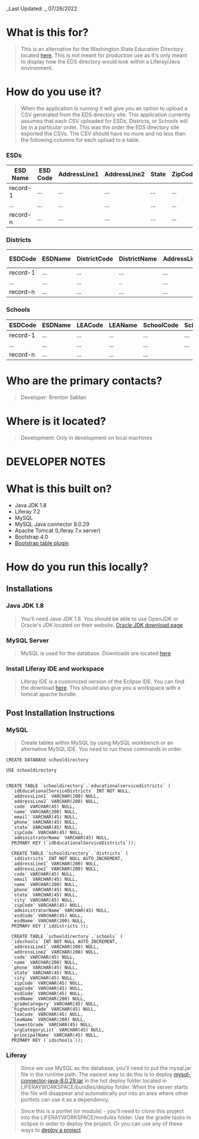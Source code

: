 _Last Updated: _ 07/26/2022


# What is this for?
> This is an alternative for the Washington State Education Directory located [here](https://eds.ospi.k12.wa.us/DirectoryEDS.aspx). This is not meant for production use as it's only meant to display how the EDS directory would look within a Liferay/Java environment.

# How do you use it?
> When the application is running it will give you an option to upload a CSV generated from the EDS directory site. This application currently assumes that each CSV uploaded for ESDs, Districts, or Schools will be in a particular order. This was the order the EDS directory site exported the CSVs. The CSV should have no more and no less than the following columns for each upload to a table.

### ESDs
| ESD Name | ESD Code | AddressLine1 | AddressLine2 | State | ZipCode | Administrator Name | Phone | Email |
|----------|----------|--------------|--------------|-------|---------|--------------------|-------|-------|
| record-1 | ...      | ...          | ...          | ...   | ...     | ...                | ..    | ..    |
| ...      | ...      | ...          | ...          | ...   | ...     | ...                | ...   | ...   |
| record-n | ...      | ...          | ...          | ...   | ...     | ...                | ...   | ..    |

### Districts
| ESDCode  | ESDName | DistrictCode | DistrictName | AddressLine1 | AddressLine2 | City | State | ZipCode | Administrator Name | Phone | Email |
|----------|---------|--------------|--------------|--------------|--------------|------|-------|---------|--------------------|-------|-------|
| record-1 | ...     | ...          | ...          | ...          | ...          | ...  | ...   | ...     | ...                | ..    | ..    |
| ...      | ...     | ...          | ..           | ...          | ...          | ...  | ...   | ...     | ...                | ...   | ...   |
| record-n | ...     | ...          | ...          | ...          | ...          | ...  | ...   | ...     | ...                | ...   | ..    |

### Schools
| ESDCode  | ESDName | LEACode | LEAName | SchoolCode | SchoolName | LowestGrade | HighestGrade | AddressLine1 | AddressLine2 | City | State | ZipCode | PrincipalName | Email | Phone | OrgCategoryList | AYPCode | GradeCategory |
|----------|---------|---------|---------|------------|------------|-------------|--------------|--------------|--------------|------|-------|---------|---------------|-------|-------|-----------------|---------|---------------|
| record-1 | ...     | ...     | ...     | ...        | ...        | ...         | ...          | ...          | ...          | ...  | ...   | ...     | ...           | ..    | ..    | ...             | ...     | ...           |
| ...      | ...     | ...     | ...     | ...        | ...        | ...         | ..           | ...          | ...          | ...  | ...   | ...     | ...           | ...   | ...   | ...             | ...     | ...           |
| record-n | ...     | ...     | ...     | ...        |            | ...         | ...          | ...          | ...          | ...  | ...   | ...     | ...           | ...   | ..    | ...             | ...     | ...           |

# Who are the primary contacts?
> Developer: Brenton Sablan 

# Where is it located?
> Development: Only in development on local machines

# DEVELOPER NOTES
# What is this built on?
- Java JDK 1.8
- Liferay 7.2
- MySQL
- MySQL Java connector 8.0.29
- Apache Tomcat (Liferay 7.x server)
- Bootstrap 4.0
- [Bootstrap table plugin](https://bootstrap-table.com/)

# How do you run this locally?

## Installations 
### Java JDK 1.8
> You'll need Java JDK 1.8. You should be able to use OpenJDK or Oracle's JDK located on their website. [Oracle JDK download page](https://www.oracle.com/java/technologies/downloads/)

### MySQL Server
> MySQL is used for the database. Downloads are located [here](https://dev.mysql.com/downloads/)

### Install Liferay IDE and workspace
> Liferay IDE is a customized version of the Eclipse IDE. You can find the download [here](https://liferay.dev/-/ide). This should also give you a workspace with a tomcat apache bundle.

## Post Installation Instructions
### MySQL
> Create tables within MySQL by using MySQL workbench or an alternative MySQL IDE. You need to run these commands in order.

```
CREATE DATABASE schooldirectory
```

```
USE schooldirectory
```

```

CREATE TABLE `schooldirectory`.`educationalservicedistricts` (
  `idEducationalServiceDistricts` INT NOT NULL,
  `addressLine1` VARCHAR(200) NULL,
  `addressLine2` VARCHAR(200) NULL,
  `code` VARCHAR(45) NULL,
  `name` VARCHAR(200) NULL,
  `email` VARCHAR(45) NULL,
  `phone` VARCHAR(45) NULL,
  `state` VARCHAR(45) NULL,
  `zipCode` VARCHAR(45) NULL,
  `administratorName` VARCHAR(45) NULL,
  PRIMARY KEY (`idEducationalServiceDistricts`));
  
  CREATE TABLE `schooldirectory`.`districts` (
  `iddistricts` INT NOT NULL AUTO_INCREMENT,
  `addressLine1` VARCHAR(200) NULL,
  `addressLine2` VARCHAR(200) NULL,
  `code` VARCHAR(45) NULL,
  `email` VARCHAR(45) NULL,
  `name` VARCHAR(200) NULL,
  `phone` VARCHAR(45) NULL,
  `state` VARCHAR(45) NULL,
  `city` VARCHAR(45) NULL,
  `zipCode` VARCHAR(45) NULL,
  `administratorName` VARCHAR(45) NULL,
  `esdCode` VARCHAR(45) NULL,
  `esdName` VARCHAR(200) NULL,
  PRIMARY KEY (`iddistricts`));
  
  CREATE TABLE `schooldirectory`.`schools` (
  `idschools` INT NOT NULL AUTO_INCREMENT,
  `addressLine1` VARCHAR(200) NULL,
  `addressLine2` VARCHAR(200) NULL,
  `code` VARCHAR(45) NULL,
  `name` VARCHAR(200) NULL,
  `phone` VARCHAR(45) NULL,
  `state` VARCHAR(45) NULL,
  `city` VARCHAR(45) NULL,
  `zipCode` VARCHAR(45) NULL,
  `aypCode` VARCHAR(45) NULL,
  `esdCode` VARCHAR(45) NULL,
  `esdName` VARCHAR(200) NULL,
  `gradeCategory` VARCHAR(45) NULL,
  `highestGrade` VARCHAR(45) NULL,
  `leaCode` VARCHAR(45) NULL,
  `leaName` VARCHAR(200) NULL,
  `lowestGrade` VARCHAR(45) NULL,
  `orgCategoryList` VARCHAR(45) NULL,
  `principalName` VARCHAR(45) NULL,
  PRIMARY KEY (`idschools`));
```

### Liferay
> Since we use MySQL as the database, you'll need to put the mysql.jar file in the runtime path. The easiest way to do this is to deploy [mysql-connector-java-8.0.29.jar](https://mvnrepository.com/artifact/mysql/mysql-connector-java/8.0.29) in the hot deploy folder located in LIFERAYWORKSPACE/bundles/deploy folder. When the server starts the file will disappear and automatically put into an area where other portlets can use it as a dependency.

> Since this is a portlet (or module) - you'll need to clone this project into the LIFERAYWORKSPACE/modules folder. Use the gradle tasks in eclipse in order to deploy the project. Or you can use any of these ways to [deploy a project](https://help.liferay.com/hc/en-us/articles/360028833832-Deploying-a-Project)
